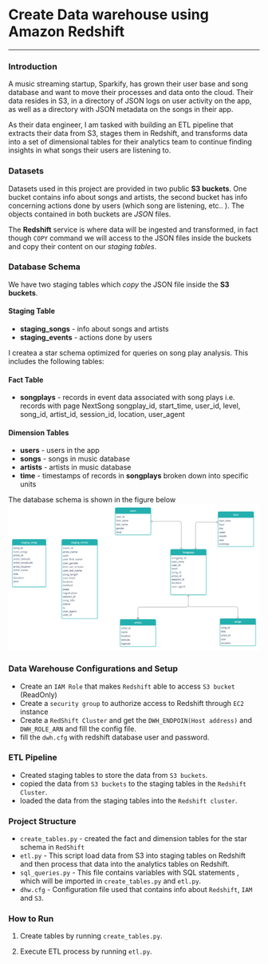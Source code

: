 #  Create Data warehouse using Amazon Redshift
-------------------------

### Introduction

A music streaming startup, Sparkify, has grown their user base and song database and want to move their processes and data onto the cloud. Their data resides in S3, in a directory of JSON logs on user activity on the app, as well as a directory with JSON metadata on the songs in their app.

As their data engineer, I am tasked with building an ETL pipeline that extracts their data from S3, stages them in Redshift, and transforms data into a set of dimensional tables for their analytics team to continue finding insights in what songs their users are listening to. 

### Datasets
Datasets used in this project are provided in two public **S3 buckets**. One bucket contains info about songs and artists, the second bucket has info concerning actions done by users (which song are listening, etc.. ). The objects contained in both buckets 
are *JSON* files. 

The **Redshift** service is where data will be ingested and transformed, in fact though `COPY` command we will access to the JSON files inside the buckets and copy their content on our *staging tables*.

### Database Schema
We have two staging tables which *copy* the JSON file inside the  **S3 buckets**.
#### Staging Table 
+ **staging_songs** - info about songs and artists
+ **staging_events** - actions done by users 


I createa a star schema optimized for queries on song play analysis. This includes the following tables:

#### Fact Table 
+ **songplays** - records in event data associated with song plays i.e. records with page NextSong
songplay_id, start_time, user_id, level, song_id, artist_id, session_id, location, user_agent

#### Dimension Tables
+ **users** - users in the app
+ **songs** - songs in music database
+ **artists** - artists in music database
+ **time** - timestamps of records in **songplays** broken down into specific units

The database schema is shown in the figure below 
![schema](./images/db_schema.PNG)

### Data Warehouse Configurations and Setup
* Create an `IAM Role` that makes `Redshift` able to access `S3 bucket` (ReadOnly)
* Create a `security group` to authorize access to Redshift through `EC2` instance 
* Create a `RedShift Cluster` and get the `DWH_ENDPOIN(Host address)` and `DWH_ROLE_ARN` and fill the config file.
* fill the `dwh.cfg` with redshift database user and password. 

### ETL Pipeline
+ Created staging tables to store the data from `S3 buckets`.
+ copied the data from `S3 buckets` to the staging tables in the `Redshift Cluster`.
+ loaded the data from the staging tables into the `Redshift cluster`. 

### Project Structure

+ `create_tables.py` - created the fact and dimension tables for the star schema in `RedShift`
+ `etl.py` - This script load data from S3 into staging tables on Redshift and then process that data into the analytics tables on Redshift.
+ `sql_queries.py` - This file contains variables with SQL statements , which will be imported in `create_tables.py` and `etl.py`.
+ `dhw.cfg` - Configuration file used that contains info about `Redshift`, `IAM` and `S3`.

### How to Run

1. Create tables by running `create_tables.py`.

2. Execute ETL process by running `etl.py`.







